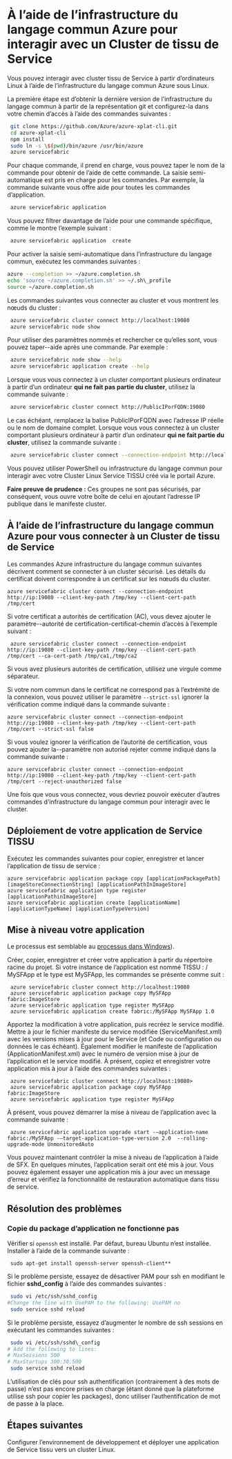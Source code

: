<properties
   pageTitle="Interaction avec les clusters tissu de Service à l’aide d’infrastructure du langage commun | Microsoft Azure"
   description="Comment utiliser Azure infrastructure du langage commun pour interagir avec un cluster tissu de Service"
   services="service-fabric"
   documentationCenter=".net"
   authors="mani-ramaswamy"
   manager="timlt"
   editor=""/>

<tags
   ms.service="service-fabric"
   ms.devlang="dotNet"
   ms.topic="article"
   ms.tgt_pltfrm="NA"
   ms.workload="NA"
   ms.date="09/24/2016"
   ms.author="subramar"/>


# <a name="using-the-azure-cli-to-interact-with-a-service-fabric-cluster"></a>À l’aide de l’infrastructure du langage commun Azure pour interagir avec un Cluster de tissu de Service

Vous pouvez interagir avec cluster tissu de Service à partir d’ordinateurs Linux à l’aide de l’infrastructure du langage commun Azure sous Linux.

La première étape est d’obtenir la dernière version de l’infrastructure du langage commun à partir de la représentation git et configurez-la dans votre chemin d’accès à l’aide des commandes suivantes :

```sh
 git clone https://github.com/Azure/azure-xplat-cli.git
 cd azure-xplat-cli
 npm install
 sudo ln -s \$(pwd)/bin/azure /usr/bin/azure
 azure servicefabric
```

Pour chaque commande, il prend en charge, vous pouvez taper le nom de la commande pour obtenir de l’aide de cette commande. La saisie semi-automatique est pris en charge pour les commandes. Par exemple, la commande suivante vous offre aide pour toutes les commandes d’application. 

```sh
 azure servicefabric application 
```

Vous pouvez filtrer davantage de l’aide pour une commande spécifique, comme le montre l’exemple suivant :

```sh
 azure servicefabric application  create
```

Pour activer la saisie semi-automatique dans l’infrastructure du langage commun, exécutez les commandes suivantes :

```sh
azure --completion >> ~/azure.completion.sh
echo 'source ~/azure.completion.sh' >> ~/.sh\_profile
source ~/azure.completion.sh
```

Les commandes suivantes vous connecter au cluster et vous montrent les nœuds du cluster :

```sh
 azure servicefabric cluster connect http://localhost:19080
 azure servicefabric node show
```

Pour utiliser des paramètres nommés et rechercher ce qu’elles sont, vous pouvez taper--aide après une commande. Par exemple :

```sh
 azure servicefabric node show --help
 azure servicefabric application create --help
```

Lorsque vous vous connectez à un cluster comportant plusieurs ordinateur à partir d’un ordinateur **qui ne fait pas partie du cluster**, utilisez la commande suivante :

```sh
 azure servicefabric cluster connect http://PublicIPorFQDN:19080
```

Le cas échéant, remplacez la balise PublicIPorFQDN avec l’adresse IP réelle ou le nom de domaine complet. Lorsque vous vous connectez à un cluster comportant plusieurs ordinateur à partir d’un ordinateur **qui ne fait partie du cluster**, utilisez la commande suivante :

```sh
 azure servicefabric cluster connect --connection-endpoint http://localhost:19080 --client-connection-endpoint PublicIPorFQDN:19000
```

Vous pouvez utiliser PowerShell ou infrastructure du langage commun pour interagir avec votre Cluster Linux Service TISSU créé via le portail Azure. 

**Faire preuve de prudence :** Ces groupes ne sont pas sécurisés, par conséquent, vous ouvre votre boîte de celui en ajoutant l’adresse IP publique dans le manifeste cluster.



## <a name="using-the-azure-cli-to-connect-to-a-service-fabric-cluster"></a>À l’aide de l’infrastructure du langage commun Azure pour vous connecter à un Cluster de tissu de Service

Les commandes Azure infrastructure du langage commun suivantes décrivent comment se connecter à un cluster sécurisé. Les détails du certificat doivent correspondre à un certificat sur les nœuds du cluster.

```
azure servicefabric cluster connect --connection-endpoint http://ip:19080 --client-key-path /tmp/key --client-cert-path /tmp/cert
```
 
Si votre certificat a autorités de certification (AC), vous devez ajouter le paramètre--autorité de certification-certificat-chemin d’accès à l’exemple suivant : 

```
 azure servicefabric cluster connect --connection-endpoint http://ip:19080 --client-key-path /tmp/key --client-cert-path /tmp/cert --ca-cert-path /tmp/ca1,/tmp/ca2 
```
Si vous avez plusieurs autorités de certification, utilisez une virgule comme séparateur.
 
Si votre nom commun dans le certificat ne correspond pas à l’extrémité de la connexion, vous pouvez utiliser le paramètre `--strict-ssl` ignorer la vérification comme indiqué dans la commande suivante : 

```
azure servicefabric cluster connect --connection-endpoint http://ip:19080 --client-key-path /tmp/key --client-cert-path /tmp/cert --strict-ssl false 
```
 
Si vous voulez ignorer la vérification de l’autorité de certification, vous pouvez ajouter la--paramètre non autorisé rejeter comme indiqué dans la commande suivante : 

```
azure servicefabric cluster connect --connection-endpoint http://ip:19080 --client-key-path /tmp/key --client-cert-path /tmp/cert --reject-unauthorized false 
```
 
Une fois que vous vous connectez, vous devriez pouvoir exécuter d’autres commandes d’infrastructure du langage commun pour interagir avec le cluster. 

## <a name="deploying-your-service-fabric-application"></a>Déploiement de votre application de Service TISSU

Exécutez les commandes suivantes pour copier, enregistrer et lancer l’application de tissu de service :

```
azure servicefabric application package copy [applicationPackagePath] [imageStoreConnectionString] [applicationPathInImageStore]
azure servicefabric application type register [applicationPathinImageStore]
azure servicefabric application create [applicationName] [applicationTypeName] [applicationTypeVersion]
```


## <a name="upgrading-your-application"></a>Mise à niveau votre application

Le processus est semblable au [processus dans Windows](service-fabric-application-upgrade-tutorial-powershell.md)).

Créer, copier, enregistrer et créer votre application à partir du répertoire racine du projet. Si votre instance de l’application est nommé TISSU : / MySFApp et le type est MySFApp, les commandes se présente comme suit :

```
 azure servicefabric cluster connect http://localhost:19080
 azure servicefabric application package copy MySFApp fabric:ImageStore
 azure servicefabric application type register MySFApp
 azure servicefabric application create fabric:/MySFApp MySFApp 1.0
```

Apportez la modification à votre application, puis recréez le service modifié.  Mettre à jour le fichier manifeste du service modifiée (ServiceManifest.xml) avec les versions mises à jour pour le Service (et Code ou configuration ou données le cas échéant). Également modifier le manifeste de l’application (ApplicationManifest.xml) avec le numéro de version mise à jour de l’application et le service modifié.  À présent, copiez et enregistrer votre application mis à jour à l’aide des commandes suivantes :

```
 azure servicefabric cluster connect http://localhost:19080>
 azure servicefabric application package copy MySFApp fabric:ImageStore
 azure servicefabric application type register MySFApp
```

À présent, vous pouvez démarrer la mise à niveau de l’application avec la commande suivante :

```
 azure servicefabric application upgrade start -–application-name fabric:/MySFApp -–target-application-type-version 2.0  --rolling-upgrade-mode UnmonitoredAuto
```

Vous pouvez maintenant contrôler la mise à niveau de l’application à l’aide de SFX. En quelques minutes, l’application serait ont été mis à jour.  Vous pouvez également essayer une application mis à jour avec un message d’erreur et vérifiez la fonctionnalité de restauration automatique dans tissu de service.

## <a name="troubleshooting"></a>Résolution des problèmes

### <a name="copying-of-the-application-package-does-not-succeed"></a>Copie du package d’application ne fonctionne pas

Vérifier si `openssh` est installé. Par défaut, bureau Ubuntu n’est installée. Installer à l’aide de la commande suivante :

```
 sudo apt-get install openssh-server openssh-client**
```

Si le problème persiste, essayez de désactiver PAM pour ssh en modifiant le fichier **sshd_config** à l’aide des commandes suivantes :

```sh
 sudo vi /etc/ssh/sshd_config
#Change the line with UsePAM to the following: UsePAM no
 sudo service sshd reload
```

Si le problème persiste, essayez d’augmenter le nombre de ssh sessions en exécutant les commandes suivantes :

```sh
 sudo vi /etc/ssh/sshd\_config
# Add the following to lines:
# MaxSessions 500
# MaxStartups 300:30:500
 sudo service sshd reload
```
L’utilisation de clés pour ssh authentification (contrairement à des mots de passe) n’est pas encore prises en charge (étant donné que la plateforme utilise ssh pour copier les packages), donc utiliser l’authentification de mot de passe à la place.


## <a name="next-steps"></a>Étapes suivantes

Configurer l’environnement de développement et déployer une application de Service tissu vers un cluster Linux.
